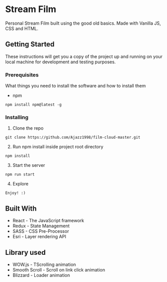 
# Stream Film

Personal Stream Film built using the good old basics. Made with Vanilla JS, CSS and HTML.

## Getting Started

These instructions will get you a copy of the project up and running on your local machine for development and testing purposes.

### Prerequisites

What things you need to install the software and how to install them

- npm

```
npm install npm@latest -g
```

### Installing

1. Clone the repo

```
git clone https://github.com/Ajazz1998/film-cloud-master.git
```

2. Run npm install inside project root directory

```
npm install
```

3. Start the server

```
npm run start
```

4. Explore

```
Enjoy! :)
```

## Built With

* React - The JavaScript framework
* Redux - State Management
* SASS - CSS Pre-Processor
* Esri - Layer rendering API


## Library used

* WOW.js - TScrolling animation
* Smooth Scroll - Scroll on link click animation
* Blizzard - Loader animation
